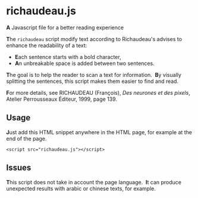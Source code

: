# richaudeau.js
**A** Javascript file for a better reading experience


**T**he `richaudeau` script modify text according to Richaudeau's advises to enhance the readability of a text:

- **E**ach sentence starts with a bold character,
- **A**n unbreakable space is added between two sentences.

**T**he goal is to help the reader to scan a text for information. &nbsp;**B**y visually splitting the sentences, this script makes them easier to find and read.

**F**or more details, see RICHAUDEAU (François), _Des neurones et des pixels_, Atelier Perrousseaux Éditeur, 1999, page 139.

## Usage

**J**ust add this HTML snippet anywhere in the HTML page, for example at the end of the page.

`<script src="richaudeau.js"></script>`

## Issues

**T**his script does not take in account the page language. &nbsp;**I**t can produce unexpected results with arabic or chinese texts, for example.
